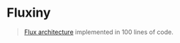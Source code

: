# Fluxiny

> [Flux architecture](https://facebook.github.io/flux/docs/overview.html) implemented in 100 lines of code.